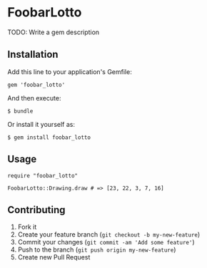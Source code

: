 # FoobarLotto

TODO: Write a gem description

## Installation

Add this line to your application's Gemfile:

    gem 'foobar_lotto'

And then execute:

    $ bundle

Or install it yourself as:

    $ gem install foobar_lotto

## Usage

    require "foobar_lotto"

    FoobarLotto::Drawing.draw # => [23, 22, 3, 7, 16]

## Contributing

1. Fork it
2. Create your feature branch (`git checkout -b my-new-feature`)
3. Commit your changes (`git commit -am 'Add some feature'`)
4. Push to the branch (`git push origin my-new-feature`)
5. Create new Pull Request
